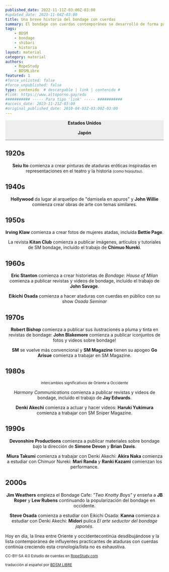 ```yaml
---
published_date: 2022-11-11Z-03:00Z-03:00
#updated_date: 2023-11-04Z-03:00
title: Una breve historia del bondage con cuerdas
summary: El bondage con cuerdas contemporáneo se desarrolló de forma paralela en Japón y Estados Unidos a principios del siglo XX.
tags:
    - BDSM
    - bondage
    - shibari
    - historia
layout: material
category: material
authors:
    - RopeStudy
    - BDSMLibre
featured: 1
#force_unlisted: false
#force_unpublished: false
type: contenido  # descargable | link | contenido #
#link: https://www.altoporno.gay/edu
########### ----- Para tipo 'link' ----- ###########
#access_date: 2023-11-21Z-03:00
#original_published_date: 2010-04-03Z-03:00Z-03:00
---
```


<div class="col-2" style="position:sticky; top:0; background: #eee; z-index: 4;border-bottom: 1px solid gray;">
    <p><strong>Estados Unidos</strong></p>
    <p><strong>Japón</strong></p>
</div>

## 1920s
<div class="col-2">
<p></p>
<p><strong>Seiu Ito</strong> comienza a crear pinturas de ataduras eróticas inspiradas en representaciones en el teatro y la historia <small>(como hojojutsu)</small>.</p>
</div>

## 1940s

<div class="col-2">
    <p><strong>Hollywood</strong> da lugar al arquetipo de "damisela en apuros" y <strong>John Willie</strong> comienza crear obras de arte con temas similares.</p>
    <p></p>
</div>

## 1950s

<div class="col-2">
    <p><strong>Irving Klaw</strong> comienza a crear fotos de mujeres atadas, incluída <strong>Bettie Page</strong>.</p>
    <p>La revista <strong>Kitan Club</strong> comienza a publicar imágenes, artículos y tutoriales de SM bondage, incluído el trabajo de <strong>Chimuo Nureki</strong>.</p>
</div>

## 1960s

<div class="col-2">
    <p><strong>Eric Stanton</strong> comienza a crear historietas de <em>Bondage: House of Milan</em> comienza a publicar revistas y videos de bondage, incluído el trabajo de <strong>John Savage</strong>.</p>
    <p><strong>Eikichi Osada</strong> comienza a hacer ataduras con cuerdas en público con su show <em>Osada Seminar</em></p>
</div>

## 1970s

<div class="col-2">
    <p><strong>Robert Bishop</strong> comienza a publicar sus ilustraciones a pluma y tinta en revistas de bondage: <strong>John Blakemore</strong> comienza a publicar iconjuntos de fotos y videos sobre bondage!</p>
    <p><strong>SM</strong> se vuelve más convencional y <strong>SM Magazine</strong> tienen su apogeo <strong>Go Arisue</strong> comienza a trabajar en SM Magazine.</p>
</div>

## 1980s

<p style="text-align: center;"><small>intercambios significativos de Oriente a Occidente</small></p>

<div class="col-2">
    <p><em>Harmony Communications</em> comienza a publicar revistas y videos de bondage, incluído el trabajo de <strong>Jay Edwards</strong>.</p>
    <p><strong>Denki Akechi</strong> comienza a actuar y hacer videos: <strong>Haruki Yukimura</strong> comienza a trabajar con SM Sniper Magazine.</p>
</div>

## 1990s

<div class="col-2">
    <p><strong>Devonshire Productions</strong> comienza a publicar materiales sobre bondage bajo la dirección de <strong>Simone Devon</strong> y <strong>Brian Davis</strong>.</p>
    <p><strong>Miura Takumi</strong> comienza a trabajar con Denki Akechi: <strong>Akira Naka</strong> comienza a estudiar con Chimuor Nureki: <strong>Mari Randa</strong> y <strong>Ranki Kazami</strong> comienzan los performance.</p>
</div>

## 2000s

<div class="col-2">
    <p><strong>Jim Weathers</strong> empieza el Bondage Cafe: <em>"Two Knotty Boys"</em> y enseña a <strong>JB Roper</strong> y <strong>Lew Rubens</strong> continuando la popularización del bondage en occidente.</p>
    <p><strong>Steve Osada</strong> comienza a estudiar con Eikichi Osada: <strong>Kanna</strong> comienza a estudiar con Denki Akechi: <strong>Midori</strong> pulica <em>El arte seductor del bondage japonés</em>.</p>
</div>

Hoy en día, la línea entre Oriente y occidentecontinúa desdibujándose y la lista contemporánea de influyentes practicantes de ataduras con cuerdas continúa creciendo esta cronología/lista no es exhaustiva.

<p><small>CC-BY-SA 4.0 Estudio de cuerdas en <a href="https://ropestudy.com">RopeStudy.com</a></small></p>

<p><small>traducción al español por <a href="https://bit.ly/Bdsmlibre">BDSM LIBRE</a></small></p>
<style>
    .col-2 {
        margin-top: 0;
    }
    .col-2 p {
        text-align: center;
    }
    .col-2 p:last-child strong {
        color: var(--1);
    }
    .col-2 p:first-child strong {
        color: var(--2);
    }
    :global(article h2) {
        text-align:center;
        margin-bottom: 0;
        font-weight: bold;
    }
</style>